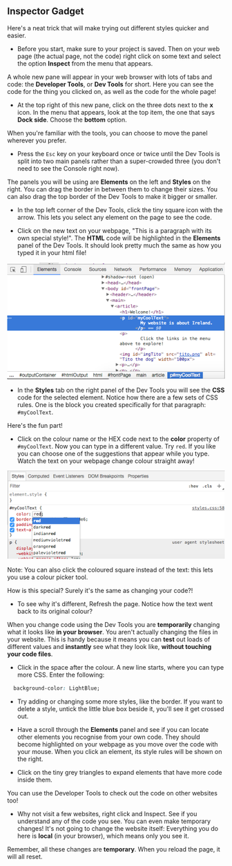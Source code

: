 ## Inspector Gadget

Here's a neat trick that will make trying out different styles quicker and easier. 

- Before you start, make sure to your project is saved. Then on your web page \(the actual page, not the code\) right click on some text and select the option **Inspect** from the menu that appears.

A whole new pane will appear in your web browser with lots of tabs and code: the **Developer Tools**, or **Dev Tools** for short. Here you can see the code for the thing you clicked on, as well as the code for the whole page!

- At the top right of this new pane, click on the three dots next to the **x** icon. In the menu that appears, look at the top item, the one that says **Dock side**. Choose the **bottom** option.

When you're familiar with the tools, you can choose to move the panel wherever you prefer.

- Press the `Esc` key on your keyboard once or twice until the Dev Tools is split into two main panels rather than a super-crowded three \(you don't need to see the Console right now\). 

The panels you will be using are **Elements** on the left and **Styles** on the right. You can drag the border in between them to change their sizes. You can also drag the top border of the Dev Tools to make it bigger or smaller. 

- In the top left corner of the Dev Tools, click the tiny square icon with the arrow. This lets you select any element on the page to see the code. 

- Click on the new text on your webpage, "This is a paragraph with its own special style!". The **HTML** code will be highlighted in the **Elements** panel of the Dev Tools. It should look pretty much the same as how you typed it in your html file!

![](images/devToolsMyCoolText.png)

- In the **Styles** tab on the right panel of the Dev Tools you will see the **CSS** code for the selected element. Notice how there are a few sets of CSS rules. One is the block you created specifically for that paragraph: `#myCoolText`.

Here's the fun part! 

- Click on the colour name or the HEX code next to the **color** property of `#myCoolText`. Now you can type in a different value. Try `red`. If you like you can choose one of the suggestions that appear while you type. Watch the text on your webpage change colour straight away! 

![](images/devToolsChangeColour.png)

Note: You can also click the coloured square instead of the text: this lets you use a colour picker tool. 

How is this special? Surely it's the same as changing your code?! 

- To see why it's different, Refresh the page. Notice how the text went back to its original colour? 

When you change code using the Dev Tools you are **temporarily** changing what it looks like **in your browser**. You aren't actually changing the files in your website. This is handy because it means you can **test** out loads of different values and **instantly** see what they look like, **without touching your code files**.

- Click in the space after the colour. A new line starts, where you can type more CSS. Enter the following:

```css
  background-color: LightBlue;
```

- Try adding or changing some more styles, like the border. If you want to delete a style, untick the little blue box beside it, you'll see it get crossed out.

- Have a scroll through the **Elements** panel and see if you can locate other elements you recognise from your own code. They should become highlighted on your webpage as you move over the code with your mouse. When you click an element, its style rules will be shown on the right.

- Click on the tiny grey triangles to expand elements that have more code inside them.

You can use the Developer Tools to check out the code on other websites too! 

- Why not visit a few websites, right click and Inspect. See if you understand any of the code you see. You can even make temporary changes! It's not going to change the website itself: Everything you do here is **local** \(in your browser\), which means only you see it.

Remember, all these changes are **temporary**. When you reload the page, it will all reset. 


